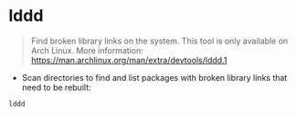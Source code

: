 # lddd

> Find broken library links on the system.
> This tool is only available on Arch Linux.
> More information: <https://man.archlinux.org/man/extra/devtools/lddd.1>

- Scan directories to find and list packages with broken library links that need to be rebuilt:

`lddd`
